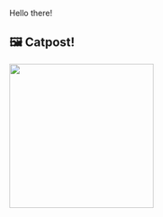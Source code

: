 Hello there!



## 🖼️ Catpost!

<sub>
    <img src="https://cdn2.thecatapi.com/images/MTUyODg0OQ.jpg" height="256">
</sub>

